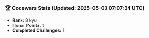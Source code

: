 ### 🏆 Codewars Stats (Updated: 2025-05-03 07:07:34 UTC)

- **Rank:** 8 kyu
- **Honor Points:** 3
- **Completed Challenges:** 1
